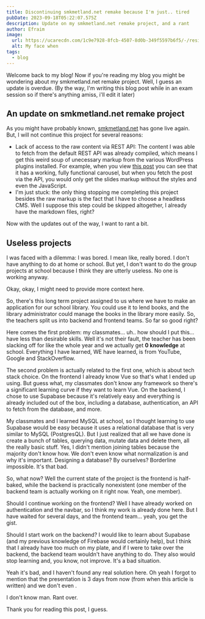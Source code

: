 ```yaml
---
title: Discontinuing smkmetland.net remake because I'm just.. tired
pubDate: 2023-09-18T05:22:07.575Z
description: Update on my smkmetland.net remake project, and a rant
author: Efraim
image:
  url: https://ucarecdn.com/1c9e7928-8fcb-4507-8d0b-349f5597b6f5/-/resize/800x450/mfw.jpg
  alt: My face when
tags:
  - blog
---
```

Welcome back to my blog! Now if you're reading my blog you might be wondering about my smkmetland.net remake project. Well, I guess an update is overdue. (By the way, I'm writing this blog post while in an exam session so if there's anything amiss, i'll edit it later)

## An update on smkmetland.net remake project

As you might have probably known, [smkmetland.net](smkmetland.net) has gone live again. But, I will not continue this project for several reasons:

* Lack of access to the raw content via REST API: The content I was able to fetch from the default REST API was already compiled, which means I get this weird soup of unecessary markup from the various WordPress plugins installed. For example, when you view [this post](https://smkmetland.net/ppdb/index.php/2022/12/15/sharing-praktik-baik/) you can see that it has a working, fully functional carousel, but when you fetch the post via the API, you would only get the slides markup without the styles and even the JavaScript.
* I'm just stuck: the only thing stopping me completing this project besides the raw markup is the fact that I have to choose a headless CMS. Well I suppose this step could be skipped altogether, I already have the markdown files, right?

Now with the updates out of the way, I want to rant a bit.

## Useless projects

I was faced with a dilemma: I was bored. I mean like, really bored. I don't have anything to do at home or school. But yet,  I don't want to do the group projects at school because I think they are utterly useless. No one is working anyway.

Okay, okay, I might need to provide more context here.

So, there's this long term project assigned to us where we have to make an application for our school library. You could use it to lend books, and the library administrator could manage the books in the library more easily. So, the teachers split us into backend and frontend teams. So far so good right?

Here comes the first problem: my classmates... uh.. how should I put this... have less than desirable skills.  Well it's not their fault, the teacher has been slacking off for like the whole year and we actually get **0 knowledge** at school. Everything I have learned, WE have learned, is from YouTube, Google and StackOverflow.

The second problem is actually related to the first one, which is about tech stack choice. On the frontend I already know Vue so that's what I ended up using. But guess what, my classmates don't know any framework so there's a significant learning curve if they want to learn Vue. On the backend, I chose to use Supabase because it's relatively easy and everything is already included out of the box, including a database, authentication, an API to fetch from the database, and more.

My classmates and I learned MySQL at school, so I thought learning to use Supabase would be easy because it uses a relational database that is very similar to MySQL (PostgresQL). But I just realized that all we have done is create a bunch of tables, querying data, mutate data and delete them, all the really basic stuff. Yes, I didn't mention joining tables because the majority don't know how. We don't even know what normalization is and why it's important. Designing a database? By ourselves? Borderline impossible. It's that bad.

So, what now? Well the current state of the project is the frontend is half-baked, while the backend is practically nonexistent (one member of the backend team is actually working on it right now. Yeah, one member).

Should I continue working on the frontend? Well I have already worked on authentication and the navbar, so I think my work is already done here. But I have waited for several days, and the frontend team... yeah, you get the gist.

Should I start work on the backend? I would like to learn about Supabase (and my previous knowledge of Firebase would certainly help), but I think that I already have too much on my plate, and if I were to take over the backend, the backend team wouldn't have anything to do. They also would stop learning and, you know, not improve. It's a bad situation.

Yeah it's bad, and I haven't found any real solution here. Oh yeah I forgot to mention that the presentation is 3 days from now (from when this article is written) and we don't even .

I don't know man. Rant over.

Thank you for reading this post, I guess.
